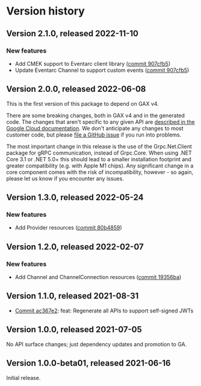 # Version history

## Version 2.1.0, released 2022-11-10

### New features

- Add CMEK support to Eventarc client library ([commit 907cfb5](https://github.com/googleapis/google-cloud-dotnet/commit/907cfb526db4fad4c9bdb0ff4d10608603248c1c))
- Update Eventarc Channel to support custom events ([commit 907cfb5](https://github.com/googleapis/google-cloud-dotnet/commit/907cfb526db4fad4c9bdb0ff4d10608603248c1c))

## Version 2.0.0, released 2022-06-08

This is the first version of this package to depend on GAX v4.

There are some breaking changes, both in GAX v4 and in the generated
code. The changes that aren't specific to any given API are [described in the Google Cloud
documentation](https://cloud.google.com/dotnet/docs/reference/help/breaking-gax4).
We don't anticipate any changes to most customer code, but please [file a
GitHub issue](https://github.com/googleapis/google-cloud-dotnet/issues/new/choose)
if you run into problems.

The most important change in this release is the use of the Grpc.Net.Client package
for gRPC communication, instead of Grpc.Core. When using .NET Core 3.1 or .NET 5.0+
this should lead to a smaller installation footprint and greater compatibility (e.g.
with Apple M1 chips). Any significant change in a core component comes with the risk
of incompatibility, however - so again, please let us know if you encounter any
issues.


## Version 1.3.0, released 2022-05-24

### New features

- Add Provider resources ([commit 80b4859](https://github.com/googleapis/google-cloud-dotnet/commit/80b4859ce09adb71406b210b1b4ad2f7c974e1c5))

## Version 1.2.0, released 2022-02-07

### New features

- Add Channel and ChannelConnection resources ([commit 19356ba](https://github.com/googleapis/google-cloud-dotnet/commit/19356bad85fefa8e1c8d7b42c9494d60dbb77481))

## Version 1.1.0, released 2021-08-31

- [Commit ac367e2](https://github.com/googleapis/google-cloud-dotnet/commit/ac367e2): feat: Regenerate all APIs to support self-signed JWTs

## Version 1.0.0, released 2021-07-05

No API surface changes; just dependency updates and promotion to GA.

## Version 1.0.0-beta01, released 2021-06-16

Initial release.
